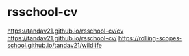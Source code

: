 # rsschool-cv
https://tandav21.github.io/rsschool-cv/cv  
https://tandav21.github.io/rsschool-cv/
https://rolling-scopes-school.github.io/tandav21/wildlife
